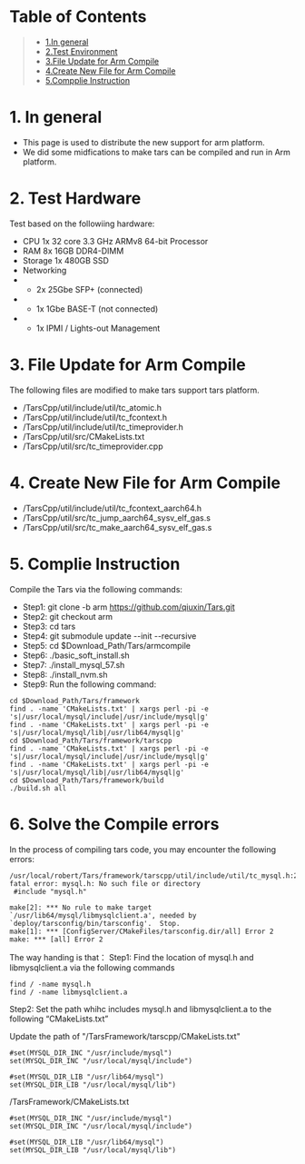 # Table of Contents
> * [1.In general](#main-chapter-1)
> * [2.Test Environment](#main-chapter-2)
> * [3.File Update for Arm Compile](#main-chapter-3)
> * [4.Create New File for Arm Compile](#main-chapter-4)
> * [5.Compplie Instruction](#main-chapter-4)

# 1. <a id="main-chapter-1"></a>In general
-  This page is used to distribute the new support for arm platform.
-  We did some midfications to make tars can be compiled and run in Arm platform.

# 2. <a id="main-chapter-2"></a>Test Hardware
Test based on the followiing hardware:
-  CPU	1x 32 core 3.3 GHz  ARMv8 64-bit Processor
-  RAM	8x 16GB DDR4-DIMM
-  Storage	1x 480GB SSD
-  Networking 
-  -  2x 25Gbe SFP+ (connected)
-  -  1x 1Gbe BASE-T (not connected)
-  -  1x IPMI / Lights-out Management


# 3. <a id="main-chapter-2"></a>File Update for Arm Compile
The following files are modified to make tars support tars platform.
-  /TarsCpp/util/include/util/tc_atomic.h
-  /TarsCpp/util/include/util/tc_fcontext.h
-  /TarsCpp/util/include/util/tc_timeprovider.h
-  /TarsCpp/util/src/CMakeLists.txt
-  /TarsCpp/util/src/tc_timeprovider.cpp

# 4. <a id="main-chapter-2"></a>Create New File for Arm Compile
-  /TarsCpp/util/include/util/tc_fcontext_aarch64.h
-  /TarsCpp/util/src/tc_jump_aarch64_sysv_elf_gas.s
-  /TarsCpp/util/src/tc_make_aarch64_sysv_elf_gas.s

# 5. <a id="main-chapter-2"></a> Complie Instruction
Compile the Tars via the following commands:
-  Step1: git clone -b arm https://github.com/qiuxin/Tars.git
-  Step2: git checkout arm
-  Step3: cd tars
-  Step4: git submodule update --init --recursive
-  Step5: cd $Download_Path/Tars/armcompile
-  Step6: ./basic_soft_install.sh
-  Step7: ./install_mysql_57.sh
-  Step8: ./install_nvm.sh
-  Step9: Run the following command:
```
cd $Download_Path/Tars/framework
find . -name 'CMakeLists.txt' | xargs perl -pi -e 's|/usr/local/mysql/include|/usr/include/mysql|g'
find . -name 'CMakeLists.txt' | xargs perl -pi -e 's|/usr/local/mysql/lib|/usr/lib64/mysql|g'
cd $Download_Path/Tars/framework/tarscpp
find . -name 'CMakeLists.txt' | xargs perl -pi -e 's|/usr/local/mysql/include|/usr/include/mysql|g'
find . -name 'CMakeLists.txt' | xargs perl -pi -e 's|/usr/local/mysql/lib|/usr/lib64/mysql|g'
cd $Download_Path/Tars/framework/build
./build.sh all
```


# 6. <a id="main-chapter-2"></a> Solve the Compile errors 
In the process of compiling tars code, you may encounter the following errors:
```
/usr/local/robert/Tars/framework/tarscpp/util/include/util/tc_mysql.h:20:19: fatal error: mysql.h: No such file or directory
 #include "mysql.h"
```

```
make[2]: *** No rule to make target `/usr/lib64/mysql/libmysqlclient.a', needed by `deploy/tarsconfig/bin/tarsconfig'.  Stop.
make[1]: *** [ConfigServer/CMakeFiles/tarsconfig.dir/all] Error 2
make: *** [all] Error 2
```

The way handing is that：
Step1: Find the location of mysql.h and libmysqlclient.a via the following commands
```
find / -name mysql.h
find / -name libmysqlclient.a
```

Step2: Set the path whihc includes mysql.h and libmysqlclient.a to the following “CMakeLists.txt”

Update the path of "/TarsFramework/tarscpp/CMakeLists.txt"
```
#set(MYSQL_DIR_INC "/usr/include/mysql")
set(MYSQL_DIR_INC "/usr/local/mysql/include")

#set(MYSQL_DIR_LIB "/usr/lib64/mysql")
set(MYSQL_DIR_LIB "/usr/local/mysql/lib")
```



/TarsFramework/CMakeLists.txt
```
#set(MYSQL_DIR_INC "/usr/include/mysql")
set(MYSQL_DIR_INC "/usr/local/mysql/include")

#set(MYSQL_DIR_LIB "/usr/lib64/mysql")
set(MYSQL_DIR_LIB "/usr/local/mysql/lib")
```